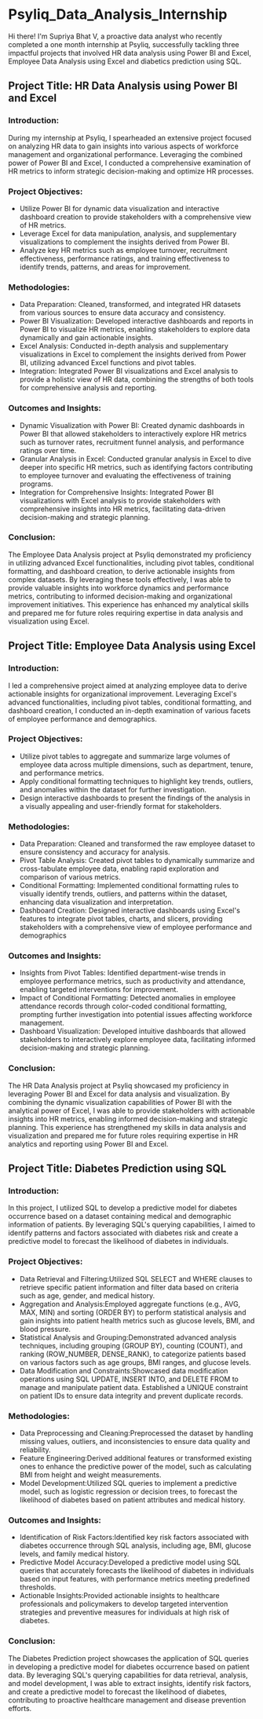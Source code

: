 # Psyliq_Data_Analysis_Internship
Hi there! I'm Supriya Bhat V, a proactive data analyst who recently completed a one month internship at Psyliq, successfully tackling three impactful projects
that involved HR data analysis using Power BI and Excel, Employee Data Analysis using Excel and diabetics prediction using SQL.

## Project Title: HR Data Analysis using Power BI and Excel

### Introduction:
During my internship at Psyliq, I spearheaded an extensive project focused on analyzing HR data to gain insights into various aspects of workforce management and organizational performance. Leveraging the combined power of Power BI and Excel, I conducted a comprehensive examination of HR metrics to inform strategic decision-making and optimize HR processes.

### Project Objectives:
- Utilize Power BI for dynamic data visualization and interactive dashboard creation to provide stakeholders with a comprehensive view of HR metrics.
- Leverage Excel for data manipulation, analysis, and supplementary visualizations to complement the insights derived from Power BI.
- Analyze key HR metrics such as employee turnover, recruitment effectiveness, performance ratings, and training effectiveness to identify trends, patterns, and areas for 
  improvement.

### Methodologies:
- Data Preparation: Cleaned, transformed, and integrated HR datasets from various sources to ensure data accuracy and consistency.
- Power BI Visualization: Developed interactive dashboards and reports in Power BI to visualize HR metrics, enabling stakeholders to explore data dynamically and gain 
  actionable insights.
- Excel Analysis: Conducted in-depth analysis and supplementary visualizations in Excel to complement the insights derived from Power BI, utilizing advanced Excel functions 
  and pivot tables.
- Integration: Integrated Power BI visualizations and Excel analysis to provide a holistic view of HR data, combining the strengths of both tools for comprehensive analysis 
  and reporting.
  
### Outcomes and Insights:
- Dynamic Visualization with Power BI: Created dynamic dashboards in Power BI that allowed stakeholders to interactively explore HR metrics such as turnover rates, 
  recruitment funnel analysis, and performance ratings over time.
- Granular Analysis in Excel: Conducted granular analysis in Excel to dive deeper into specific HR metrics, such as identifying factors contributing to employee turnover and 
  evaluating the effectiveness of training programs.
- Integration for Comprehensive Insights: Integrated Power BI visualizations with Excel analysis to provide stakeholders with comprehensive insights into HR metrics, 
  facilitating data-driven decision-making and strategic planning.

### Conclusion:
The Employee Data Analysis project at Psyliq demonstrated my proficiency in utilizing advanced Excel functionalities, including pivot tables, conditional formatting, and dashboard creation, to derive actionable insights from complex datasets. By leveraging these tools effectively, I was able to provide valuable insights into workforce dynamics and performance metrics, contributing to informed decision-making and organizational improvement initiatives. This experience has enhanced my analytical skills and prepared me for future roles requiring expertise in data analysis and visualization using Excel.

  
## Project Title: Employee Data Analysis using Excel

### Introduction:
I led a comprehensive project aimed at analyzing employee data to derive actionable insights for organizational improvement. Leveraging Excel's advanced functionalities, including pivot tables, conditional formatting, and dashboard creation, I conducted an in-depth examination of various facets of employee performance and demographics.

### Project Objectives:
- Utilize pivot tables to aggregate and summarize large volumes of employee data across multiple dimensions, such as department, tenure, and performance metrics.
- Apply conditional formatting techniques to highlight key trends, outliers, and anomalies within the dataset for further investigation.
- Design interactive dashboards to present the findings of the analysis in a visually appealing and user-friendly format for stakeholders.

### Methodologies:
- Data Preparation: Cleaned and transformed the raw employee dataset to ensure consistency and accuracy for analysis.
- Pivot Table Analysis: Created pivot tables to dynamically summarize and cross-tabulate employee data, enabling rapid exploration and comparison of various metrics.
- Conditional Formatting: Implemented conditional formatting rules to visually identify trends, outliers, and patterns within the dataset, enhancing data visualization and 
  interpretation.
- Dashboard Creation: Designed interactive dashboards using Excel's features to integrate pivot tables, charts, and slicers, providing stakeholders with a comprehensive view 
  of employee performance and demographics

### Outcomes and Insights:
- Insights from Pivot Tables: Identified department-wise trends in employee performance metrics, such as productivity and attendance, enabling targeted interventions for 
  improvement.
- Impact of Conditional Formatting: Detected anomalies in employee attendance records through color-coded conditional formatting, prompting further investigation into 
  potential issues affecting workforce management.
- Dashboard Visualization: Developed intuitive dashboards that allowed stakeholders to interactively explore employee data, facilitating informed decision-making and 
  strategic planning.

### Conclusion:
The HR Data Analysis project at Psyliq showcased my proficiency in leveraging Power BI and Excel for data analysis and visualization. By combining the dynamic visualization capabilities of Power BI with the analytical power of Excel, I was able to provide stakeholders with actionable insights into HR metrics, enabling informed decision-making and strategic planning. This experience has strengthened my skills in data analysis and visualization and prepared me for future roles requiring expertise in HR analytics and reporting using Power BI and Excel.


## Project Title: Diabetes Prediction using SQL

### Introduction:
In this project, I utilized SQL to develop a predictive model for diabetes occurrence based on a dataset containing medical and demographic information of patients. By leveraging SQL's querying capabilities, I aimed to identify patterns and factors associated with diabetes risk and create a predictive model to forecast the likelihood of diabetes in individuals.

### Project Objectives:
- Data Retrieval and Filtering:Utilized SQL SELECT and WHERE clauses to retrieve specific patient information and filter data based on criteria such as age, gender, and 
  medical history.
- Aggregation and Analysis:Employed aggregate functions (e.g., AVG, MAX, MIN) and sorting (ORDER BY) to perform statistical analysis and gain insights into patient health 
  metrics such as glucose levels, BMI, and blood pressure.
- Statistical Analysis and Grouping:Demonstrated advanced analysis techniques, including grouping (GROUP BY), counting (COUNT), and ranking (ROW_NUMBER, DENSE_RANK), to 
  categorize patients based on various factors such as age groups, BMI ranges, and glucose levels.
- Data Modification and Constraints:Showcased data modification operations using SQL UPDATE, INSERT INTO, and DELETE FROM to manage and manipulate patient data.
  Established a UNIQUE constraint on patient IDs to ensure data integrity and prevent duplicate records.

### Methodologies:
- Data Preprocessing and Cleaning:Preprocessed the dataset by handling missing values, outliers, and inconsistencies to ensure data quality and reliability.
- Feature Engineering:Derived additional features or transformed existing ones to enhance the predictive power of the model, such as calculating BMI from height and weight 
  measurements.
- Model Development:Utilized SQL queries to implement a predictive model, such as logistic regression or decision trees, to forecast the likelihood of diabetes based on 
  patient attributes and medical history.

### Outcomes and Insights:
- Identification of Risk Factors:Identified key risk factors associated with diabetes occurrence through SQL analysis, including age, BMI, glucose levels, and family 
  medical history.
- Predictive Model Accuracy:Developed a predictive model using SQL queries that accurately forecasts the likelihood of diabetes in individuals based on input features, with 
  performance metrics meeting predefined thresholds.
- Actionable Insights:Provided actionable insights to healthcare professionals and policymakers to develop targeted intervention strategies and preventive measures for 
  individuals at high risk of diabetes.
  
### Conclusion:
The Diabetes Prediction project showcases the application of SQL queries in developing a predictive model for diabetes occurrence based on patient data. By leveraging SQL's querying capabilities for data retrieval, analysis, and model development, I was able to extract insights, identify risk factors, and create a predictive model to forecast the likelihood of diabetes, contributing to proactive healthcare management and disease prevention efforts.



